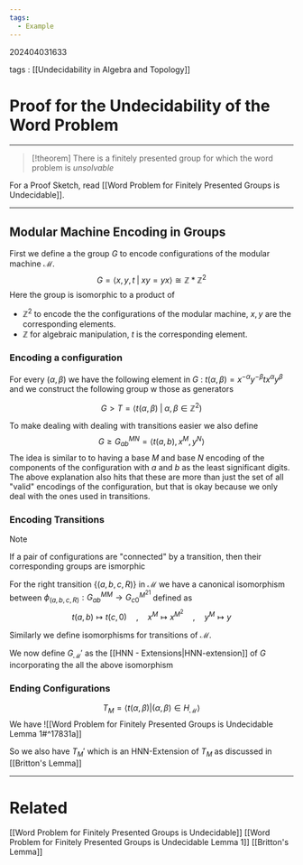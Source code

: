 ```yaml
---
tags:
  - Example
---
```


202404031633

tags : [[Undecidability in Algebra and Topology]]

#  Proof for the Undecidability of the Word Problem
---
>[!theorem]
>There is a finitely presented group for which the word problem is *unsolvable*

For a Proof Sketch, read [[Word Problem for Finitely Presented Groups is Undecidable]].

---
## Modular Machine Encoding in Groups
First we define a the group $G$ to encode configurations of the modular machine $\mathcal M$.
$$
G = \langle x, y, t\;|\; xy =yx \rangle \cong \mathbb{Z} * \mathbb{Z}^2
$$
Here the group is isomorphic to a product of 
- $\mathbb{Z}^2$ to encode the the configurations of the modular machine, $x, y$ are the corresponding elements.
- $\mathbb{Z}$ for algebraic manipulation, $t$ is the corresponding element.
### Encoding a configuration
For every $(\alpha, \beta)$ we have the following element in $G$ : $t(\alpha, \beta) = x^{-\alpha} y^{-\beta} t x^\alpha y^\beta$ and we construct the following group w those as generators

$$
G > T = \langle t(\alpha, \beta)\; | \;\alpha,\beta \in \mathbb{Z}^2)
$$

To make dealing with dealing with transitions easier we also define
$$
G \geq G^{MN}_{ab} = \left\langle t(a, b), x^M, y^N\right\rangle
$$
The idea is similar to to having a base $M$ and base $N$ encoding of the components of the configuration with $a$ and $b$ as the least significant digits. The above explanation also hits that these are more than just the set of all "valid" encodings of the configuration, but that is okay because we only deal with the ones used in transitions.

### Encoding Transitions

>[!note]
>If a pair of configurations are "connected" by a transition, then their corresponding groups are ismorphic

For the right transition $\{ (a, b, c, R) \}$ in $\mathcal M$ we have a canonical isomorphism between $\phi_{(a, b, c, R)} : G_{ab}^{MM} \to G_{c{0}}^{M^21}$ defined as
$$
t(a,b) \mapsto t(c,0)\quad,\quad x^M \mapsto x^{M^2}\quad,\quad y^M \mapsto y
$$

Similarly we define isomorphisms for transitions of $\mathcal M$.

We now define $G_\mathcal M'$ as the [[HNN - Extensions|HNN-extension]] of $G$ incorporating the all the above isomorphism

### Ending Configurations
$$
T_{M} = \langle t(\alpha,\beta) | (\alpha,\beta) \in H_{\mathcal M} \rangle
$$
We have 
![[Word Problem for Finitely Presented Groups is Undecidable Lemma 1#^17831a]]

So we also have $T_M'$ which is an HNN-Extension of $T_M$ as discussed in [[Britton's Lemma]]

---
# Related
[[Word Problem for Finitely Presented Groups is Undecidable]]
[[Word Problem for Finitely Presented Groups is Undecidable Lemma 1]]
[[Britton's Lemma]]